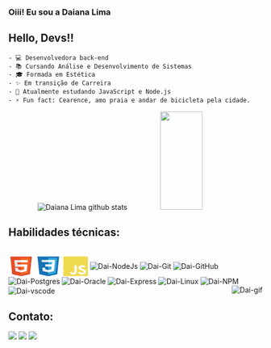 ### Oiii! Eu sou a Daiana Lima
## Hello, Devs!!

```sh
- 💻 Desenvolvedora back-end
- 📚 Cursando Análise e Desenvolvimento de Sistemas
- 🎓 Formada em Estética
- ✨ Em transição de Carreira
- 🌱 Atualmente estudando JavaScript e Node.js
- ⚡ Fun fact: Cearence, amo praia e andar de bicicleta pela cidade.
```

<div align="center">  
  <img width="49%" height="195px" src="https://github-readme-stats.vercel.app/api?username=Daian4&show_icons=true&count_private=true&hide_border=true&title_color=00bfbf&icon_color=00bfbf&text_color=c9d1d9&bg_color=0d1117" alt="Daiana Lima github stats" /> 
 
 <img width="41%" height="195px" src="https://github-readme-stats.vercel.app/api/top-langs/?username=Daian4&layout=compact&hide_border=true&title_color=00bfbf&text_color=00bfbf&bg_color=0d1117" />
</div>

## Habilidades técnicas:
<div style="display: inline_block"><br>
  <img align="center" alt="Dai-HTML" height="40" width="50" src="https://raw.githubusercontent.com/devicons/devicon/master/icons/html5/html5-original.svg">
  <img align="center" alt="Dai-CSS" height="40" width="50" src="https://raw.githubusercontent.com/devicons/devicon/master/icons/css3/css3-original.svg">
  <img align="center" alt="Dai-Js" height="40" width="50" src="https://raw.githubusercontent.com/devicons/devicon/master/icons/javascript/javascript-plain.svg">
  <img align="center" alt="Dai-NodeJs" height="40" width="50" src="https://cdn.jsdelivr.net/gh/devicons/devicon/icons/nodejs/nodejs-original.svg">
  <img align="center" alt="Dai-Git" height="40" width="50" src="https://cdn.jsdelivr.net/gh/devicons/devicon/icons/git/git-plain.svg">
  <img align="center" alt="Dai-GitHub" height="40" width="50" src="https://cdn.jsdelivr.net/gh/devicons/devicon/icons/github/github-original.svg">
  <img align="center" alt="Dai-Postgres" height="40" width="50" src="https://cdn.jsdelivr.net/gh/devicons/devicon/icons/postgresql/postgresql-original-wordmark.svg">
  <img align="center" alt="Dai-Oracle" height="40" width="50" src="https://cdn.jsdelivr.net/gh/devicons/devicon/icons/oracle/oracle-original.svg">
  <img align="center" alt="Dai-Express" height="40" width="50" src="https://cdn.jsdelivr.net/gh/devicons/devicon/icons/express/express-original-wordmark.svg">
  <img align="center" alt="Dai-Linux" height="40" width="50" src="https://cdn.jsdelivr.net/gh/devicons/devicon/icons/linux/linux-original.svg">
  <img align="center" alt="Dai-NPM" height="40" width="50" src="https://cdn.jsdelivr.net/gh/devicons/devicon/icons/npm/npm-original-wordmark.svg">
  <img align="center" alt="Dai-vscode" height="40" width="50" src="https://cdn.jsdelivr.net/gh/devicons/devicon/icons/vscode/vscode-original.svg">
  <img align="right" alt="Dai-gif" height="200" src="https://cdn.discordapp.com/attachments/1141076107391672431/1143698618730160168/WhatsApp_Video_2023-08-22_at_21.01.54.gif">
</div>
  
  ##

 ## Contato:
<div> 
 <a href="https://discord.com/channels/@me" target="_blank"><img src="https://img.shields.io/badge/Discord-7289DA?style=for-the-badge&logo=discord&logoColor=white" target="_blank"></a> 
  <a href = "mailto:daianalimaep@gmail.com"><img src="https://img.shields.io/badge/-Gmail-%23333?style=for-the-badge&logo=gmail&logoColor=white" target="_blank"></a>
  <a href="https://www.linkedin.com/in/daiana-lima-dev/" target="_blank"><img src="https://img.shields.io/badge/-LinkedIn-%230077B5?style=for-the-badge&logo=linkedin&logoColor=white" target="_blank"></a> 
</div>
